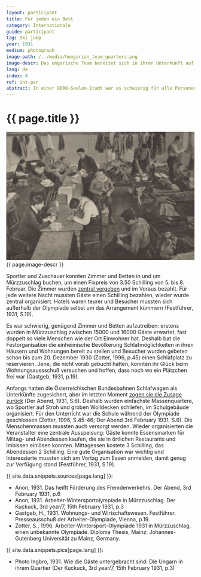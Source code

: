 ```yaml
---
layout: participant
title: Für jeden ein Bett
category: Internationale
guide: participant
tag: Ski jump
year: 1931
medium: photograph
image-path: /../media/hungarian_team_quarters.png
image-descr: Das ungarische Team bereitet sich in ihrer Unterkunft auf den nächsten Wettbewerb vor
lang: de
index: 4
ref: int-par
abstract: In einer 8000-Seelen-Stadt war es schwierig für alle Personen Schlafmöglichkeiten zu finden. Einheimische wurden gebeten ihre Häuser und Wohnung den Fremden zu öffnen, als andere Optionen scheiterten.
---
```

<div class="infotext">
    <h1  id="title">{{ page.title }}</h1>
    <div class="grid-item" id="exhibit-image"><img src="/../media/hungarian_team_quarters.png" class="img-fluid" alt="{{ page.image-descr }}">{{ page.image-descr }}</div>
    <p>Sportler und Zuschauer konnten Zimmer und Betten in und um Mürzzuschlag buchen, um einen Fixpreis von 3.50 Schilling von 5. bis 8. Februar. Die Zimmer wurden <a href="#" class="link-info" data-toggle="tooltip" title="Das sogenannte 'Festbüro' awr für die Koordination der Buchungen zuständig"> zentral vergeben</a> und im Voraus bezahlt. Für jede weitere Nacht mussten Gäste einen Schilling bezahlen, wieder wurde zentral organisiert. Hotels waren teurer und Besucher mussten sich außerhalb der Olympiade selbst um das Arrangement kümmern (Festführer, 1931, S.19).</p>
    <p>Es war schwierig, genügend Zimmer und Betten aufzutreiben: erstens wurden in Mürzzuschlag zwischen 15000 und 16000 Gäste erwartet, fast doppelt so viele Menschen wie der Ort Einwohner hat. Deshalb bat die Festorganisation die einheimische Bevölkerung Schlafmöglichkeiten in ihren Häusern und Wohnungen bereit zu stellen und Besucher wurden gebeten schon bis zum 20. Dezember 1930 (Zotter, 1996, p.45) einen Schlafplatz zu reservieren. Jene, die nicht vorab gebucht hatten, konnten ihr Glück beim Wohnungsaussschuß versuchen und hoffen, dass noch wo ein Plätzchen frei war (Gastgeb, 1931, p.19).</p> 
    <p>Anfangs hatten die Österreichischen Bundesbahnen Schlafwagen als Unterkünfte zugesichert, aber im letzten Moment <a href="#" class="link-info" data-toggle="tooltip" title="Die Organisatoren sahen dies als Sabotage der Veranstaltung durch die konservative Regierung an.">zogen sie die Zusage zurück</a> (Der Abend, 1931, S.6). Deshalb wurden einfachste Massenquartere, wo Sportler auf Stroh und groben Wolldecken schliefen, im Schulgebäude organisiert. Für den Unterricht war die Schule während der Olympiade geschlossen (Zotter, 1996, S.45-46; Der Abend 3rd February 1931, S.6). 
    Die Menschenmassen mussten auch versorgt werden. Wieder organisierten die Veranstalter eine zentrale Ausspeisung: Gäste konnte Essensmarken für Mittag- und Abendessen kaufen, die sie in örtlichen Restaurants und Imbissen einlösen konnten. Mittagessen kostete 3 Schilling, das Abendessen 2 Schilling. Eine gute Organisation war wichtig und Interessierte mussten sich am Vortag zum Essen anmelden, damit genug zur Verfügung stand (Festführer, 1931, S.19).</p>
    <div class="resources">
        <div class="resource-title">{{ site.data.snippets.sources[page.lang] }}:</div>
            <ul>
                <li>Anon, 1931. Das heißt Förderung des Fremdenverkehrs. <span id="source">Der Abend</span>, 3rd February 1931, p.6</li>
                <li>Anon, 1931. Arbeiter-Wintersportolympiade in Mürzzuschlag. <span id="source">Der Kuckuck</span>, 3rd year/7, 15th February 1931, p.3</li>
                <li>Gastgeb, H., 1931. Wohnungs- und Wirtschaftswesen. <span id="source">Festführer</span>. Presseausschuß der Arbeiter-Olympiade</span>, Vienna, p.19.</li>
                <li>Zotter, S., 1996. <span id="source">Arbeiter-Wintersport-Olympiade 1931 in Mürzzuschlag, einen unbekannte Olympiade</span>. Diploma Thesis, Mainz: Johannes-Gutenberg Universität zu Mainz, Germany.</li>
            </ul>
    </div>
    <div class="resources">
        <div class="resource-title">{{ site.data.snippets.pics[page.lang] }}:</div>
            <ul>
                <li>Photo Ingbro, 1931. Wie die Gäste untergebracht sind: Die Ungarn in ihrem Quartier (<span id="source">Der Kuckuck</span>, 3rd year/7, 15th February 1931, p.3)</li>
            </ul>
    </div>
</div>